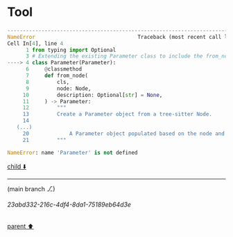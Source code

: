 # Tool

```python
---------------------------------------------------------------------------
NameError                                 Traceback (most recent call last)
Cell In[4], line 4
      1 from typing import Optional
      3 # Extending the existing Parameter class to include the from_node method
----> 4 class Parameter(Parameter):
      6     @classmethod
      7     def from_node(
      8         cls,
      9         node: Node,
     10         description: Optional[str] = None,
     11     ) -> Parameter:
     12         """
     13         Create a Parameter object from a tree-sitter Node.
     14         
   (...)
     20             A Parameter object populated based on the node and description.
     21         """

NameError: name 'Parameter' is not defined

```

[child ⬇️](#23abd332-216c-4df4-8da1-75189eb64d3e)

---

(main branch ⎇)
###### 23abd332-216c-4df4-8da1-75189eb64d3e
[parent ⬆️](#54798ad7-a127-4dc6-8649-6eef93243ed7)
